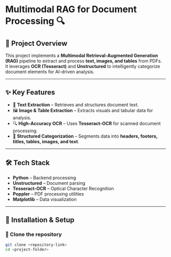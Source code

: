 # Multimodal RAG for Document Processing 🔍  

## 📌 Project Overview  
This project implements a **Multimodal Retrieval-Augmented Generation (RAG)** pipeline to extract and process **text, images, and tables** from PDFs.  
It leverages **OCR (Tesseract)** and **Unstructured** to intelligently categorize document elements for AI-driven analysis.  

---

## ✨ Key Features  
- 📜 **Text Extraction** – Retrieves and structures document text.  
- 🖼 **Image & Table Extraction** – Extracts visuals and tabular data for analysis.  
- 🔍 **High-Accuracy OCR** – Uses **Tesseract-OCR** for scanned document processing.  
- 📂 **Structured Categorization** – Segments data into **headers, footers, titles, tables, images, and text**.  

---

## 🛠 Tech Stack  
- **Python** – Backend processing  
- **Unstructured** – Document parsing  
- **Tesseract-OCR** – Optical Character Recognition  
- **Poppler** – PDF processing utilities  
- **Matplotlib** – Data visualization  

---

## 🚀 Installation & Setup  

### 🔹 Clone the repository  
```bash
git clone <repository-link>
cd <project-folder>
